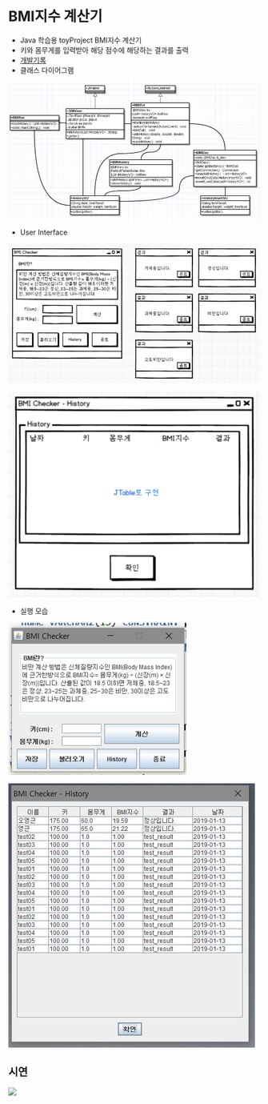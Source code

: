 # BMI지수 계산기

* Java 학습용 toyProject BMI지수 계산기
* 키와 몸무게를 입력받아 해당 점수에 해당하는 결과를 출력
* [개발기록](https://github.com/younggeun0/BMIChecker/blob/master/LOG.md)
* 클래스 다이어그램

![class diagram](https://github.com/younggeun0/younggeun0.github.io/raw/master/_posts/img/toyProjects/bmi/bmi23.png)

* User Interface

![24](https://github.com/younggeun0/younggeun0.github.io/raw/master/_posts/img/toyProjects/bmi/bmi24.png)

![25](https://github.com/younggeun0/younggeun0.github.io/raw/master/_posts/img/toyProjects/bmi/bmi25.png)

* 실행 모습

![20](https://github.com/younggeun0/younggeun0.github.io/raw/master/_posts/img/toyProjects/bmi/bmi20.png)

![26](https://github.com/younggeun0/younggeun0.github.io/raw/master/_posts/img/toyProjects/bmi/bmi26.png)

## 시연

![](https://github.com/younggeun0/BMIChecker/blob/master/bmi.gif?raw=true)
